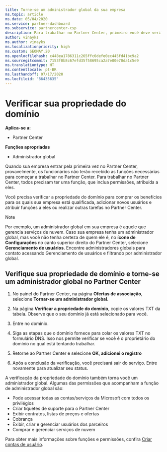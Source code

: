 ```yaml
---
title: Torne-se um administrador global da sua empresa
ms.topic: article
ms.date: 05/04/2020
ms.service: partner-dashboard
ms.subservice: partnercenter-csp
description: Para trabalhar no Partner Center, primeiro você deve verificar a propriedade do seu domínio. Saiba como fazer isso e como se tornar um administrador global que pode adicionar usuários.
author: vinayks
ms.author: vinayks
ms.localizationpriority: high
ms.custom: SEOMAY.20
ms.openlocfilehash: c448ea1786311c265ffc6defe0ec445fd41bc9a2
ms.sourcegitcommit: 7153f0b8c67efd35f58695ca2a7e00e70da1c5e9
ms.translationtype: HT
ms.contentlocale: pt-BR
ms.lasthandoff: 07/17/2020
ms.locfileid: "86435635"
---
```

# <a name="verify-your-domain-ownership"></a>Verificar sua propriedade do domínio

**Aplica-se a:**

- Partner Center

**Funções apropriadas**

- Administrador global

Quando sua empresa entrar pela primeira vez no Partner Center, provavelmente, os funcionários não terão recebido as funções necessárias para começar a trabalhar no Partner Center. Para trabalhar no Partner Center, todos precisam ter uma função, que inclua permissões, atribuída a eles.  

Você precisa verificar a propriedade do domínio para comprar os benefícios para os quais sua empresa está qualificada, adicionar novos usuários e atribuir funções a eles ou realizar outras tarefas no Partner Center.

>[!Note]
>Por exemplo, um administrador global em sua empresa é aquele que gerencia serviços de nuvem. Caso sua empresa tenha um administrador global, mas você não tenha certeza de quem ele é, no **ícone de Configurações** no canto superior direito do Partner Center, selecione **Gerenciamento de usuários**. Encontre administradores globais para contato acessando Gerenciamento de usuários e filtrando por administrador global.

## <a name="verify-your-domain-ownership-and-become-a-global-admin-in-partner-center"></a>Verifique sua propriedade de domínio e torne-se um administrador global no Partner Center

1. No painel do Partner Center, na página **Ofertas de associação**, selecione **Tornar-se um administrador global**. 

2. Na página **Verificar a propriedade do domínio**, copie os valores TXT da tabela. Observe que o seu domínio já está selecionado para você.

3. Entre no domínio. 

4. Siga as etapas que o domínio fornece para colar os valores TXT no formulário DNS.  Isso nos permite verificar se você é o proprietário do domínio no qual está tentando trabalhar.

5. Retorne ao Partner Center e selecione **OK, adicionei o registro**

6. Após a conclusão da verificação, você precisará sair do serviço. Entre novamente para atualizar seu status. 

A verificação da propriedade do domínio também torna você um administrador global. Algumas das permissões que acompanham a função de administrador global são:

- Pode acessar todas as contas/serviços da Microsoft com todos os privilégios 
- Criar tíquetes de suporte para o Partner Center
- Exibir contratos, listas de preços e ofertas
- Cobrança
- Exibir, criar e gerenciar usuários dos parceiros
- Comprar e gerenciar serviços de nuvem

Para obter mais informações sobre funções e permissões, confira [Criar contas de usuário](create-user-accounts-and-set-permissions.md). 